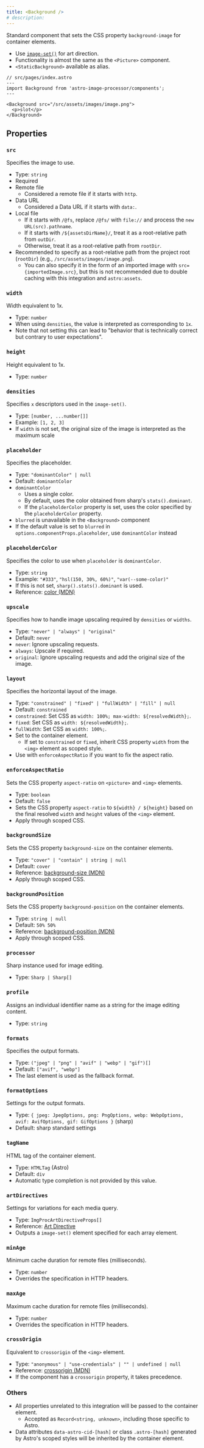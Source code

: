 ```yaml
---
title: <Background />
# description:
---
```


Standard component that sets the CSS property `background-image` for container elements.

- Use [`image-set()`](https://developer.mozilla.org/en/docs/Web/CSS/image/image-set) for art direction.
- Functionality is almost the same as the `<Picture>` component.
- `<StaticBackground>` available as alias.

```astro
// src/pages/index.astro
---
import Background from 'astro-image-processor/components';
---

<Background src="/src/assets/images/image.png">
  <p>slot</p>
</Background>
```

## Properties

### `src`

Specifies the image to use.

- Type: `string`
- Required
- Remote file
    - Considered a remote file if it starts with `http`.
- Data URL
    - Considered a Data URL if it starts with `data:`.
- Local file
    - If it starts with `/@fs`, replace `/@fs/` with `file://` and process the `new URL(src).pathname`.
    - If it starts with `/${assetsDirName}/`, treat it as a root-relative path from `outDir`.
    - Otherwise, treat it as a root-relative path from `rootDir`.
- Recommended to specify as a root-relative path from the project root (`rootDir`) (e.g., `/src/assets/images/image.png`).
    - You can also specify it in the form of an imported image with `src={importedImage.src}`, but this is not recommended due to double caching with this integration and `astro:assets`.

### `width`

Width equivalent to 1x.

- Type: `number`
- When using `densities`, the value is interpreted as corresponding to `1x`.
- Note that not setting this can lead to "behavior that is technically correct but contrary to user expectations".

### `height`

Height equivalent to 1x.

- Type: `number`

### `densities`

Specifies `x` descriptors used in the `image-set()`.

- Type: `[number, ...number[]]`
- Example: `[1, 2, 3]`
- If `width` is not set, the original size of the image is interpreted as the maximum scale

### `placeholder`

Specifies the placeholder.

- Type: `"dominantColor" | null`
- Default: `dominantColor`
- `dominantColor`
    - Uses a single color.
    - By default, uses the color obtained from sharp's `stats().dominant`.
    - If the `placeholderColor` property is set, uses the color specified by the `placeholderColor` property.
- `blurred` is unavailable in the `<Background>` component
- If the default value is set to `blurred` in `options.componentProps.placeholder`, use `dominantColor` instead

### `placeholderColor`

Specifies the color to use when `placeholder` is `dominantColor`.

- Type: `string`
- Example: `"#333"`, `"hsl(150, 30%, 60%)"`, `"var(--some-color)"`
- If this is not set, `sharp().stats().dominant` is used.
- Reference: [color (MDN)](https://developer.mozilla.org/en/docs/Web/CSS/color_value)

### `upscale`

Specifies how to handle image upscaling required by `densities` or `widths`.

- Type: `"never" | "always" | "original"`
- Default: `never`
- `never`: Ignore upscaling requests.
- `always`: Upscale if required.
- `original`: Ignore upscaling requests and add the original size of the image.

### `layout`

Specifies the horizontal layout of the image.

- Type: `"constrained" | "fixed" | "fullWidth" | "fill" | null`
- Default: `constrained`
- `constrained`: Set CSS as `width: 100%; max-width: ${resolvedWidth};`.
- `fixed`: Set CSS as `width: ${resolvedWidth};`.
- `fullWidth`: Set CSS as `width: 100%;`.
- Set to the container element.
    - If set to `constrained` or `fixed`, inherit CSS property `width` from the `<img>` element as scoped style.
- Use with `enforceAspectRatio` if you want to fix the aspect ratio.

### `enforceAspectRatio`

Sets the CSS property `aspect-ratio` on `<picture>` and `<img>` elements.

- Type: `boolean`
- Default: `false`
- Sets the CSS property `aspect-ratio` to `${width} / ${height}` based on the final resolved `width` and `height` values of the `<img>` element.
- Apply through scoped CSS.

### `backgroundSize`

Sets the CSS property `background-size` on the container elements.

- Type: `"cover" | "contain" | string | null`
- Default: `cover`
- Reference: [background-size (MDN)](https://developer.mozilla.org/en/docs/Web/CSS/background-size)
- Apply through scoped CSS.

### `backgroundPosition`

Sets the CSS property `background-position` on the container elements.

- Type: `string | null`
- Default: `50% 50%`
- Reference: [background-position (MDN)](https://developer.mozilla.org/en/docs/Web/CSS/background-position)
- Apply through scoped CSS.

### `processor`

Sharp instance used for image editing.

- Type: `Sharp | Sharp[]`

### `profile`

Assigns an individual identifier name as a string for the image editing content.

- Type: `string`

### `formats`

Specifies the output formats.

- Type: `("jpeg" | "png" | "avif" | "webp" | "gif")[]`
- Default: `["avif", "webp"]`
- The last element is used as the fallback format.

### `formatOptions`

Settings for the output formats.

- Type: `{ jpeg: JpegOptions, png: PngOptions, webp: WebpOptions, avif: AvifOptions, gif: GifOptions }` (sharp)
- Default: sharp standard settings

### `tagName`

HTML tag of the container element.

- Type: `HTMLTag` (Astro)
- Default: `div`
- Automatic type completion is not provided by this value.

### `artDirectives`

Settings for variations for each media query.

- Type: `ImgProcArtDirectiveProps[]`
- Reference: [Art Directive](/astro-image-processor/component/art-directive/)
- Outputs a `image-set()` element specified for each array element.

### `minAge`

Minimum cache duration for remote files (milliseconds).

- Type: `number`
- Overrides the specification in HTTP headers.

### `maxAge`

Maximum cache duration for remote files (milliseconds).

- Type: `number`
- Overrides the specification in HTTP headers.

### `crossOrigin`

Equivalent to `crossorigin` of the `<img>` element.

- Type: `"anonymous" | "use-credentials" | "" | undefined | null`
- Reference: [crossorigin (MDN)](https://developer.mozilla.org/en/docs/Web/HTML/Attributes/crossorigin)
- If the component has a `crossorigin` property, it takes precedence.

### Others

- All properties unrelated to this integration will be passed to the container element.
    - Accepted as `Record<string, unknown>`, including those specific to Astro.
- Data attributes `data-astro-cid-[hash]` or class `.astro-[hash]` generated by Astro's scoped styles will be inherited by the container element.
